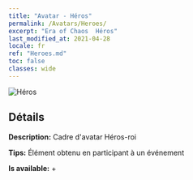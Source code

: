 ```yaml
---
title: "Avatar - Héros"
permalink: /Avatars/Heroes/
excerpt: "Era of Chaos  Héros"
last_modified_at: 2021-04-28
locale: fr
ref: "Heroes.md"
toc: false
classes: wide
---
```

 ![Héros](/images/a/avatarFrame_49.png)

## Détails

 **Description:** Cadre d'avatar Héros-roi 

 **Tips:** Élément obtenu en participant à un événement 

 **Is available:**  + 

